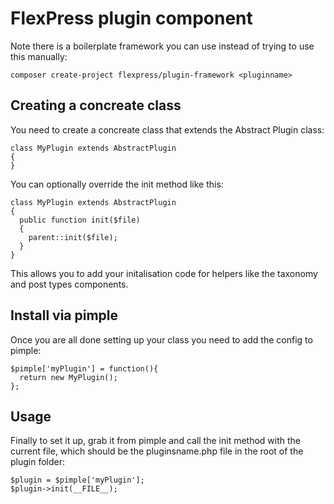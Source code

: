 # FlexPress plugin component

Note there is a boilerplate framework you can use instead of trying to use this manually:
```
composer create-project flexpress/plugin-framework <pluginname>
```

## Creating a concreate class
You need to create a concreate class that extends the Abstract Plugin class:

```
class MyPlugin extends AbstractPlugin
{
}
```

You can optionally override the init method like this:

```
class MyPlugin extends AbstractPlugin
{
  public function init($file)
  {
    parent::init($file);
  }
}
```
This allows you to add your initalisation code for helpers like the taxonomy and post types components.

## Install via pimple

Once you are all done setting up your class you need to add the config to pimple:
```
$pimple['myPlugin'] = function(){
  return new MyPlugin();
};
```


## Usage
Finally to set it up, grab it from pimple and call the init method with the current file, which should be the pluginsname.php file in the root of the plugin folder:
  ```
  $plugin = $pimple['myPlugin'];
  $plugin->init(__FILE__);
  ```
